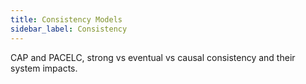 ```yaml
---
title: Consistency Models
sidebar_label: Consistency
---
```


CAP and PACELC, strong vs eventual vs causal consistency and their system impacts.
